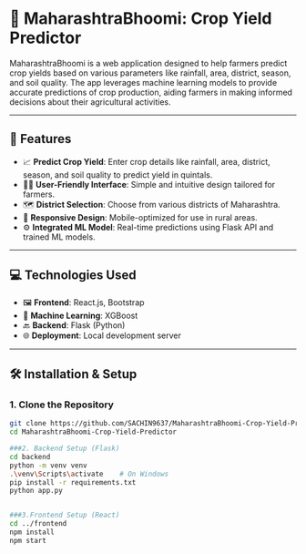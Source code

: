 # 🌾 MaharashtraBhoomi: Crop Yield Predictor

MaharashtraBhoomi is a web application designed to help farmers predict crop yields based on various parameters like rainfall, area, district, season, and soil quality. The app leverages machine learning models to provide accurate predictions of crop production, aiding farmers in making informed decisions about their agricultural activities.

---

## 🚀 Features

- 📈 **Predict Crop Yield**: Enter crop details like rainfall, area, district, season, and soil quality to predict yield in quintals.
- 🧑‍🌾 **User-Friendly Interface**: Simple and intuitive design tailored for farmers.
- 🗺️ **District Selection**: Choose from various districts of Maharashtra.
- 📱 **Responsive Design**: Mobile-optimized for use in rural areas.
- ⚙️ **Integrated ML Model**: Real-time predictions using Flask API and trained ML models.

---

## 💻 Technologies Used

- 🖼️ **Frontend**: React.js, Bootstrap
- 🧠 **Machine Learning**: XGBoost
- 🔙 **Backend**: Flask (Python)
- 🌐 **Deployment**: Local development server

---

## 🛠️ Installation & Setup

### 1. Clone the Repository

```bash
git clone https://github.com/SACHIN9637/MaharashtraBhoomi-Crop-Yield-Predictor.git
cd MaharashtraBhoomi-Crop-Yield-Predictor

###2. Backend Setup (Flask)
cd backend
python -m venv venv
.\venv\Scripts\activate    # On Windows
pip install -r requirements.txt
python app.py


###3.Frontend Setup (React)
cd ../frontend
npm install
npm start



